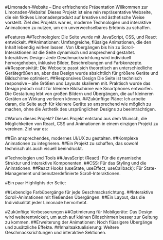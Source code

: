 
#Limonaden-Website – Eine erfrischende Präsentation
Willkommen zur Limonaden-Website! Dieses Projekt ist eine rein repräsentative Webseite, die ein fiktives Limonadenprodukt auf kreative und ästhetische Weise vorstellt. Ziel des Projekts war es, moderne Technologien und interaktive Animationen zu nutzen, um ein unverwechselbares Erlebnis zu schaffen.

#Features
##Technologien: Die Seite wurde mit JavaScript, CSS, und React entwickelt.
##Animationen: Umfangreiche, flüssige Animationen, die den Inhalt lebendig wirken lassen. Von Übergängen bis hin zu Scroll-Interaktionen ist die Seite dynamisch und ansprechend gestaltet.
Interaktives Design: Jede Geschmacksrichtung wird individuell hervorgehoben, inklusive Bilder, Beschreibungen und Farbkonzepte.
##Responsivität: Die Webseite passt sich theoretisch an unterschiedliche Gerätegrößen an, aber das Design wurde absichtlich für größere Geräte und Bildschirme optimiert.
##Responsives Design
Die Seite ist technisch responsive – alle Größen und Layouts skalieren mit.
Praktisch wurde das Design jedoch nicht für kleinere Bildschirme wie Smartphones entworfen. Die Gestaltung lebt von großen Bildern und Übergängen, die auf kleineren Geräten an Wirkung verlieren können.
##Zukünftige Pläne: Ich arbeite daran, die Seite auch für kleinere Geräte so ansprechend wie möglich zu machen, ohne die Ästhetik des ursprünglichen Designs zu beeinträchtigen.

#Warum dieses Projekt?
Dieses Projekt entstand aus dem Wunsch, die Möglichkeiten von React, CSS und Animationen in einem einzigen Projekt zu vereinen. Ziel war es:

##Ein ansprechendes, modernes UI/UX zu gestalten.
##Komplexe Animationen zu integrieren.
##Ein Projekt zu schaffen, das sowohl technisch als auch visuell beeindruckt.

#Technologien und Tools
##JavaScript (React): Für die dynamische Struktur und interaktive Komponenten.
##CSS: Für das Styling und die Animationen.
##React Hooks (useState, useEffect, useCallback): Für State-Management und benutzerdefinierte Scroll-Interaktionen.

#Ein paar Highlights der Seite:

##Lebendige Farbübergänge für jede Geschmacksrichtung.
##Interaktive Scroll-Animationen mit fließenden Übergängen.
##Ein Layout, das die Individualität jeder Limonade hervorhebt.


#Zukünftige Verbesserungen
##Optimierung für Mobilgeräte: Das Design wird weiterentwickelt, um auch auf kleinen Bildschirmen besser zur Geltung zu kommen.
##Erweiterung der Animationen: Noch flüssigere Übergänge und zusätzliche Effekte.
##Inhaltsaktualisierung: Weitere Geschmacksrichtungen und interaktive Sektionen.
